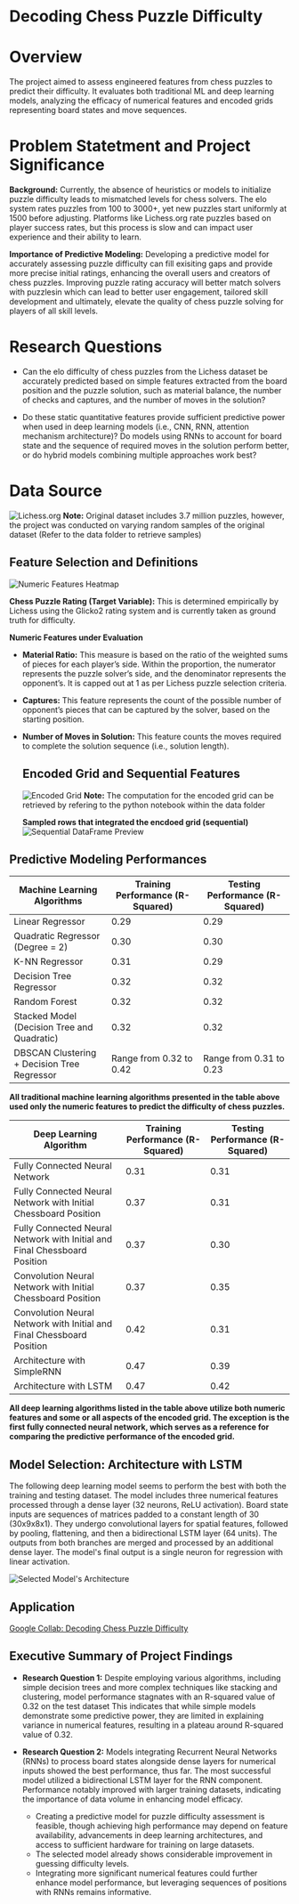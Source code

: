 # Decoding Chess Puzzle Difficulty

# Overview

The project aimed to assess engineered features from chess puzzles to predict their difficulty. It evaluates both traditional ML and deep learning models, analyzing the efficacy of numerical features and encoded grids representing board states and move sequences.

# Problem Statetment and Project Significance

**Background:** Currently, the absence of heuristics or models to initialize puzzle difficulty leads to mismatched levels for chess solvers. The elo system rates puzzles from 100 to 3000+, yet new puzzles start uniformly at 1500 before adjusting. Platforms like Lichess.org rate puzzles based on player success rates, but this process is slow and can impact user experience and their ability to learn.

**Importance of Predictive Modeling:** Developing a predictive model for accurately assessing puzzle difficulty can fill exisiting gaps and provide more precise initial ratings, enhancing the overall users and creators of chess puzzles. Improving puzzle rating accuracy will better match solvers with puzzlesin which can lead to better user engagement, tailored skill development and ultimately, elevate the quality of chess puzzle solving for players of all skill levels.

# Research Questions
* Can the elo difficulty of chess puzzles from the Lichess dataset be accurately predicted based on simple features extracted from the board position and the puzzle solution, such as material balance, the number of checks and captures, and the number of moves in the solution?
  
* Do these static quantitative features provide sufficient predictive power when used in deep learning models (i.e., CNN, RNN, attention mechanism architecture)? Do models using RNNs to account for board state and the sequence of required moves in the solution perform better, or do hybrid models combining multiple approaches work best?

# Data Source
![Lichess.org](./Images/Landscape-Lichess-logo.jpeg)
 **Note:** Original dataset includes 3.7 million puzzles, however, the project was conducted on varying random samples of the original dataset (Refer to the data folder to retrieve samples)

 ## Feature Selection and Definitions
![Numeric Features Heatmap](./Images/Features-Heatmap.png)


**Chess Puzzle Rating (Target Variable):**
This is determined empirically by Lichess using the Glicko2 rating system and is currently taken as ground truth for difficulty. 

**Numeric Features under Evaluation**
- **Material Ratio:** This measure is based on the ratio of the weighted sums of pieces for each player’s side. Within the proportion, the numerator represents the puzzle solver’s side, and the denominator represents the opponent’s. It is capped out at 1 as per Lichess puzzle selection criteria.
  
- **Captures:** This feature represents the count of the possible number of opponent’s pieces that can be captured by the solver, based on the starting position.
  
- **Number of Moves in Solution:** This feature counts the moves required to complete the solution sequence (i.e., solution length).

  ## Encoded Grid and Sequential Features
  ![Encoded Grid](./Images/Encoded-Grid.png)
  **Note:** The computation for the encoded grid can be retrieved by refering to the python notebook within the data folder

  **Sampled rows that integrated the encdoed grid (sequential)**
  ![Sequential DataFrame Preview](./Images/Sequential-DF.png)
 
## Predictive Modeling Performances
| Machine Learning Algorithms                             | Training Performance (R-Squared) | Testing Performance (R-Squared) |
|------------------------------------------|-----------------------------------|----------------------------------|
| Linear Regressor                         | 0.29                              | 0.29                             |
| Quadratic Regressor (Degree = 2)         | 0.30                              | 0.30                             |
| K-NN Regressor                           | 0.31                              | 0.29                             |
| Decision Tree Regressor                  | 0.32                              | 0.32                             |
| Random Forest                            | 0.32                              | 0.32                             |
| Stacked Model (Decision Tree and Quadratic) | 0.32                              | 0.32                             |
| DBSCAN Clustering + Decision Tree Regressor | Range from 0.32 to 0.42          | Range from 0.31 to 0.23          |

**All traditional machine learning algorithms presented in the table above used only the numeric features to predict the difficulty of chess puzzles.**

| Deep Learning Algorithm                                         | Training Performance (R-Squared) | Testing Performance (R-Squared) |
|-----------------------------------------------------------------|-----------------------------------|----------------------------------|
| Fully Connected Neural Network                                 | 0.31                              | 0.31                             |
| Fully Connected Neural Network with Initial Chessboard Position | 0.37                              | 0.31                             |
| Fully Connected Neural Network with Initial and Final Chessboard Position | 0.37                              | 0.30                             |
| Convolution Neural Network with Initial Chessboard Position    | 0.37                              | 0.35                             |
| Convolution Neural Network with Initial and Final Chessboard Position | 0.42                              | 0.31                             |
| Architecture with SimpleRNN                                     | 0.47                              | 0.39                             |
| Architecture with LSTM                                          | 0.47                              | 0.42                             |

**All deep learning algorithms listed in the table above utilize both numeric features and some or all aspects of the encoded grid. The exception is the first fully connected neural network, which serves as a reference for comparing the predictive performance of the encoded grid.**

## Model Selection: Architecture with LSTM

The following deep learning model seems to perform the best with both the training and testing dataset. The model includes three numerical features processed through a dense layer (32 neurons, ReLU activation). Board state inputs are sequences of matrices padded to a constant length of 30 (30x9x8x1). They undergo convolutional layers for spatial features, followed by pooling, flattening, and then a bidirectional LSTM layer (64 units). The outputs from both branches are merged and processed by an additional dense layer. The model's final output is a single neuron for regression with linear activation.

![Selected Model's Architecture](./Images/Selected-Model.png)

## Application
[Google Collab: Decoding Chess Puzzle Difficulty](Application/DecodingChessPuzzleDifficulty.ipynb)


## Executive Summary of Project Findings

- **Research Question 1:** Despite employing various algorithms, including simple decision trees and more complex techniques like stacking and clustering, model performance stagnates with an R-squared value of 0.32 on the test dataset This indicates that while simple models demonstrate some predictive power, they are limited in explaining variance in numerical features, resulting in a plateau around R-squared value of 0.32.
- **Research Question 2:** Models integrating Recurrent Neural Networks (RNNs) to process board states alongside dense layers for numerical inputs showed the best performance, thus far. The most successful model utilized a bidirectional LSTM layer for the RNN component. Performance notably improved with larger training datasets, indicating the importance of data volume in enhancing model efficacy.

  - Creating a predictive model for puzzle difficulty assessment is feasible, though achieving high performance may depend on feature availability, advancements in deep learning architectures, and access to sufficient hardware for training on large datasets.
  - The selected model already shows considerable improvement in guessing difficulty levels.
  - Integrating more significant numerical features could further enhance model performance, but leveraging sequences of positions with RNNs remains informative.
 
 







